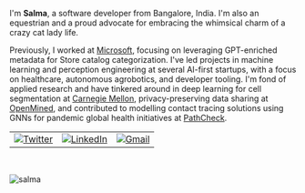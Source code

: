 I'm **Salma**, a software developer from Bangalore, India. I'm also an equestrian and a proud advocate for embracing the whimsical charm of a crazy cat lady life.

Previously, I worked at [Microsoft](https://apps.microsoft.com/home), focusing on leveraging GPT-enriched metadata for Store catalog categorization. I've led projects in machine learning and perception engineering at several AI-first startups, with a focus on healthcare, autonomous agrobotics, and developer tooling. I'm fond of applied research and have tinkered around in deep learning for cell segmentation at [Carnegie Mellon](https://xulabs.github.io/), privacy-preserving data sharing at [OpenMined](https://openmined.org/), and contributed to modelling contact tracing solutions using GNNs for pandemic global health initiatives at [PathCheck](https://www.pathcheck.org/).

<table>
  <tr>
    <td><a href="https://twitter.com/IdealisticINTJ"><img src="https://img.shields.io/twitter/follow/IdealisticINTJ?label=Twitter&style=social" alt="Twitter"></a</td>
      <td><a href="https://www.linkedin.com/in/salma7"><img src="https://img.shields.io/badge/LinkedIn--_.svg?style=social&logo=linkedin" alt="LinkedIn"></a></td>
      <td><a href="mailto:salmasaa02@gmail.com"><img src="https://img.shields.io/badge/Gmail--_.svg?style=social&logo=gmail" alt="Gmail"></a></td>
  </tr>
</table>

<br>
<p> <img src="https://komarev.com/ghpvc/?username=idealisticintj&color=0759EA" alt="salma" /> </p>
                                                                                              
<!--
**IdealisticINTJ/IdealisticINTJ** is a ✨ _special_ ✨ repository because its `README.md` (this file) appears on your GitHub profile.
